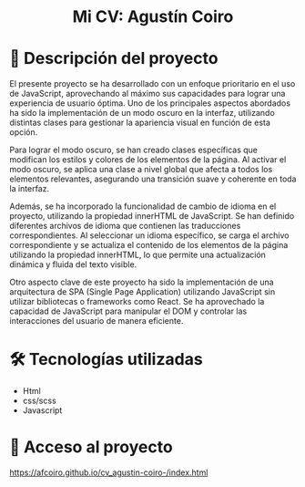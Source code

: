 <h1 align="center">Mi CV: Agustín Coiro</h1>

# 📝 Descripción del proyecto

<p>El presente proyecto se ha desarrollado con un enfoque prioritario en el uso de JavaScript, aprovechando al máximo sus capacidades para lograr una experiencia de usuario óptima. Uno de los principales aspectos abordados ha sido la implementación de un modo oscuro en la interfaz, utilizando distintas clases para gestionar la apariencia visual en función de esta opción.</p>

<p>Para lograr el modo oscuro, se han creado clases específicas que modifican los estilos y colores de los elementos de la página. Al activar el modo oscuro, se aplica una clase a nivel global que afecta a todos los elementos relevantes, asegurando una transición suave y coherente en toda la interfaz.</p>

<p>Además, se ha incorporado la funcionalidad de cambio de idioma en el proyecto, utilizando la propiedad innerHTML de JavaScript. Se han definido diferentes archivos de idioma que contienen las traducciones correspondientes. Al seleccionar un idioma específico, se carga el archivo correspondiente y se actualiza el contenido de los elementos de la página utilizando la propiedad innerHTML, lo que permite una actualización dinámica y fluida del texto visible.</p>

<p>Otro aspecto clave de este proyecto ha sido la implementación de una arquitectura de SPA (Single Page Application) utilizando JavaScript sin utilizar bibliotecas o frameworks como React. Se ha aprovechado la capacidad de JavaScript para manipular el DOM y controlar las interacciones del usuario de manera eficiente.</p>

# 🛠️ Tecnologías utilizadas

<ul> 
<li>Html</li>
<li>css/scss</li>
<li>Javascript</li>
</ul>


# 📁 Acceso al proyecto

https://afcoiro.github.io/cv_agustin-coiro-/index.html